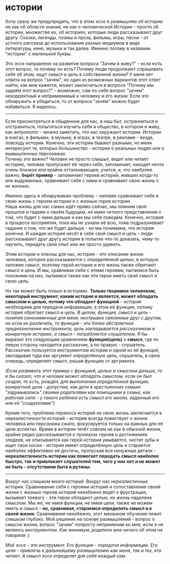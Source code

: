 # истории

Хочу сразу же предупредить, что в этом эссе я размышляю об истории не как об области знания, не как о человеческой Истории - просто об истории, множестве их, об историях, которые люди рассказывают друг другу. Сказки, легенды, поэмы и проза, фильмы, игры, песни - от устного рассказа до использования разных медиумов в виде литературы, кино, музыки и так далее. Именно потому в названии "истории" с маленькой буквы.  

Это эссе направлено на развитие вопроса "Зачем я живу?" - если есть этот вопрос, то почему он есть? Почему люди продолжают спрашивать себя об этом, ищут смысл и цель в собственной жизни? У меня нет ответа на вопрос "зачем", но один из возможных вариантов этот ответ найти, как мне кажется, может заключаться в вопросе "Почему мы задаём этот вопрос?" - возможно, сам по себе вопрос "зачем" некорректный и неприменимый к человеку и его жизни. Если это обнаружить и убедиться, то от вопроса "зачем" можно будет избавиться. Я надеюсь.  

-----

Если присмотреться в обыденное для нас, в наш быт, остранниться и отстраниться, попытаться изучить себя и общество, в котором я живу, как антрополог - можно заметить, что нас окружают истории. Истории в книгах, в фильмах, в музыке, в играх, в театре, в рекламе - везде, повсюду истории. Конечно, эти истории бывают разными, но меня интересуют те, которых большинство - истории о реальных людях или о вымышленных персонажах.  
Почему это важно? Человек не просто слышыт, видит или читает историю, человек пропускает её через себя, запоминает, находит нечто очень близкое или крайне отталкивающее, учится, и, что наиболее важно, __берёт пример__ - запоминает героев историй, живших когда-то или выдуманных, сравнивает себя с ними и сравнивает свою жизнь с их жизнью.  


Именно здесь я обнаруживаю проблему - человек сравнивает себя и свою жизнь с героем истории и с жизнью героя истории.  
Наша жизнь для нас самих идёт прямо сейчас, мы помним своё прошлое и гадаем о своём будущем, не имея четкого представления о том, что будет с нами дальше и как мы себя поведём. Конечно, история в процессе восприятия, пока мы не узнали её всю, тоже подразумевает гадание о том, что же будет дальше - но мы понимаем, что история конечна. И каждая история несёт в себе свой смысл и цель - люди рассказывают друг другу истории в попытке что-то доказать, чему-то научить, передать свой опыт или же просто удивить.  

Этим истории и опасны для нас, история - это описание жизни человека, которое рассказывается с определённой целью, в которую заложен смысл, поэтому герой истории и его жизнь также обретают смысл и цель. И мы, сравнивая себя с этими героями, пытаемся быть похожими на них, пытаемся также как эти герои иметь свой смысл и свою цель.  


Но так может быть только в историях. __Только творимое человеком, некоторый инструмент, каким история и является, может обладать смыслом и целью, потому что обладает функцией__ - история необходима для передачи информации, в этом её функция, потому история обретает смысл и цель. _В целом, функция, смысл и цель - понятия синонимичные для меня, неотрывно связанные друг с другом, но если их различать, то функция - это более абстрактное предназначение инструмента, цель закладывается рассказчиком в конкретную историю, а смысл - потребляется слушателем._ Я бы выразил это следующим уравнением __функция(цель) = смысл__, где по левую сторону находится рассказчик, а по правую - слушатель. Рассказчик пользуется инструментом истории и одной из её функций, закладывая туда как аргумент определённую цель, слушатель, в свою очередь, определяет смысл, решая функцию от аргумента.

_(Если развивать этот пример с функцией, целью и смыслом дальше, то я бы сказал, что и человек может обладать смыслом, если он был создан, то есть, рождён, для выполнения определённой функции, конкретной цели - допустим, как дети в крестьянских семьях "задумывались" своими родителями как помощники в семье, как рабочая сила - у такого ребёнка есть смысл его жизни, заданный  его или её "создателями")_  



Кроме того, проблема переноса историй на свою жизнь заключается в нереалистичности историй - история всегда повествует о жизни человека или персонажа сжато, фокусируется только на важных для её цели аспектах. Время в истории течёт совсем не как в обычной жизни, крайне редко рассказывается о промахах героев и достижениях злодеев, не описывается как герой истории умывается, чистит зубы и ищет свои носки - история имеет определённую цель и старается наиболее эффективно её достичь, пропуская все ненужные детали - __нереалистичность истории как помогает передать смысл наиболее быстро, так и привлекает слушателей тем, чего у них нет и не может не быть - отсутствием быта и рутины.__

-----

Вокруг нас _слишком много_ историй. Вокруг нас _нереалистичные_ истории. Сравнивание себя с героями историй и сопоставление своей жизни с жизнью героев историй неизбежно ведёт к фрустрации, вызывает тревогу -  эти герои обладают целью, их жизнь наделена смыслом. Мы же, не имея функции, не имея цели, также не можем иметь и смысл - __но, сравнивая, стараемся определить смысл и в своей жизни__. Сравнивание неизбежно, этот механизм обучения лежит слишком глубоко. Моё решение на основе размышлений - вопрос о смысле жизни, вопрос "зачем" попросту неприменим ко мне, если я не являюсь инструментом. Как минимум, родители мне ничего об этом не говорили :)  

_Моё эссе - это инструмент. Его функция - передача информации. Его цели - привлечь к дальнейшему размышлению как меня, так и тех, кто читает. А смысл эссе определит для себя каждый сам._
